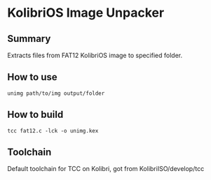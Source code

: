 # KolibriOS Image Unpacker
## Summary
Extracts files from FAT12 KolibriOS image to specified folder.

## How to use
```unimg path/to/img output/folder```

## How to build
```tcc fat12.c -lck -o unimg.kex```

## Toolchain
Default toolchain for TCC on Kolibri, got from KolibriISO/develop/tcc
